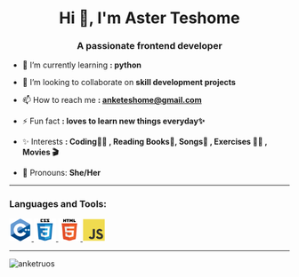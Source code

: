 <h1 align="center">Hi 👋, I'm Aster Teshome</h1>
<h3 align="center">A passionate frontend developer</h3>

- 🌱 I’m currently learning **: python**

- 👯 I’m looking to collaborate on **skill development projects**

- 📫 How to reach me **: anketeshome@gmail.com**

- ⚡ Fun fact **: loves to learn new things everyday✨**

- ✨ Interests **: Coding👩‍💻 , Reading Books📘, Songs🎵 , Exercises 🤸‍♀️ , Movies 🎬**

- 👩 Pronouns: **She/Her**

<hr>

<h3 align="left">Languages and Tools:</h3>
<p align="left"> <a href="https://www.w3schools.com/cpp/" target="_blank" rel="noreferrer"> <img src="https://raw.githubusercontent.com/devicons/devicon/master/icons/cplusplus/cplusplus-original.svg" alt="cplusplus" width="40" height="40"/> </a> <a href="https://www.w3schools.com/css/" target="_blank" rel="noreferrer"> <img src="https://raw.githubusercontent.com/devicons/devicon/master/icons/css3/css3-original-wordmark.svg" alt="css3" width="40" height="40"/> </a> <a href="https://www.w3.org/html/" target="_blank" rel="noreferrer"> <img src="https://raw.githubusercontent.com/devicons/devicon/master/icons/html5/html5-original-wordmark.svg" alt="html5" width="40" height="40"/> </a> <a href="https://developer.mozilla.org/en-US/docs/Web/JavaScript" target="_blank" rel="noreferrer"> <img src="https://raw.githubusercontent.com/devicons/devicon/master/icons/javascript/javascript-original.svg" alt="javascript" width="40" height="40"/> </a></p>

<hr>

<p><img align="left" src="https://github-readme-stats.vercel.app/api/top-langs?username=anketruos&show_icons=true&locale=en&layout=compact" alt="anketruos" /></p>


